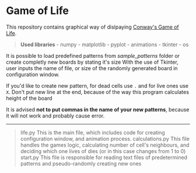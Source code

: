# Game of Life

This repository contains graphical way of dislpaying [Conway's Game of Life](https://en.wikipedia.org/wiki/Conway%27s_Game_of_Life).

> **Used libraries**
    - numpy
    - matplotlib
        - pyplot
        - animations
    - tkinter
    - os

It is possible to load predefined patterns from *sample_patterns* folder or create completly new boards by stating it's size
With the use of Tkinter, user inputs the name of file, or size of the randomly generated board in configuration window.

If you'd like to create new pattern, for dead cells use `.` and for live ones use `X`. Don't put new line at the end, because of the way this program calculates height of the board

It is advised **not to put commas in the name of your new patterns**, because it will not work and probably cause error.

<hr/>

> life.py
    This is the main file, which includes code for creating configuration window, and animation process.
> calculations.py
    This file handles the games logic, calculating number of cell's neighbours, and deciding which one lives of dies (or in this case changes from 1 to 0)
> start.py
    This file is responsible for reading text files of predetermined patterns and pseudo-randomly creating new ones